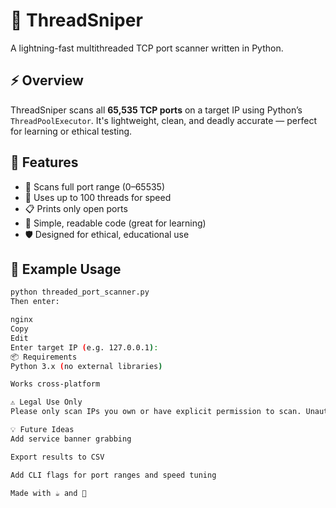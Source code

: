 # 🎯 ThreadSniper

A lightning-fast multithreaded TCP port scanner written in Python.

## ⚡ Overview

ThreadSniper scans all **65,535 TCP ports** on a target IP using Python’s `ThreadPoolExecutor`. It's lightweight, clean, and deadly accurate — perfect for learning or ethical testing.

## 🚀 Features

- 🔄 Scans full port range (0–65535)
- 🚀 Uses up to 100 threads for speed
- 📋 Prints only open ports
- 🧠 Simple, readable code (great for learning)
- 🛡️ Designed for ethical, educational use

## 🧪 Example Usage

```bash
python threaded_port_scanner.py
Then enter:

nginx
Copy
Edit
Enter target IP (e.g. 127.0.0.1): 
📦 Requirements
Python 3.x (no external libraries)

Works cross-platform

⚠️ Legal Use Only
Please only scan IPs you own or have explicit permission to scan. Unauthorized scanning can be illegal.

💡 Future Ideas
Add service banner grabbing

Export results to CSV

Add CLI flags for port ranges and speed tuning

Made with ☕ and 🔧
